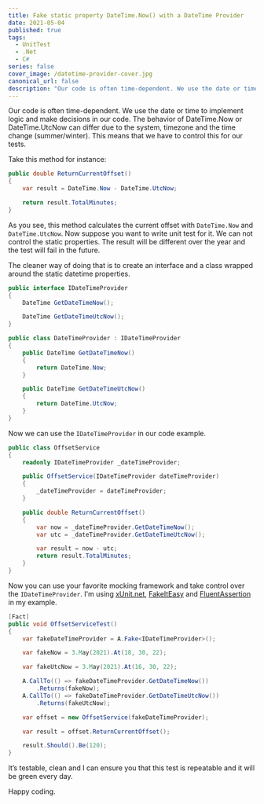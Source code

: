 ```yaml
---
title: Fake static property DateTime.Now() with a DateTime Provider
date: 2021-05-04
published: true
tags:
  - UnitTest
  - .Net
  - C#
series: false
cover_image: /datetime-provider-cover.jpg
canonical_url: false
description: "Our code is often time-dependent. We use the date or time to implement logic and make decisions in our code. The behavior of DateTime.Now or DateTime.UtcNow can differ due to the system, timezone and the time change (summer/winter). This means that we have to control this for our tests."
---
```


Our code is often time-dependent. We use the date or time to implement logic and make decisions in our code. The behavior of DateTime.Now or DateTime.UtcNow can differ due to the system, timezone and the time change (summer/winter). This means that we have to control this for our tests.

Take this method for instance:

```csharp
public double ReturnCurrentOffset()
{
    var result = DateTime.Now - DateTime.UtcNow;

    return result.TotalMinutes;
}
```

As you see, this method calculates the current offset with `DateTime.Now` and `DateTime.UtcNow`. Now suppose you want to write unit test for it. We can not control the static properties. The result will be different over the year and the test will fail in the future.

The cleaner way of doing that is to create an interface and a class wrapped around the static datetime properties.

```csharp
public interface IDateTimeProvider
{
    DateTime GetDateTimeNow();

    DateTime GetDateTimeUtcNow();
}
```

```csharp
public class DateTimeProvider : IDateTimeProvider
{
    public DateTime GetDateTimeNow()
    {
        return DateTime.Now;
    }

    public DateTime GetDateTimeUtcNow()
    {
        return DateTime.UtcNow;
    }
}
```

Now we can use the `IDateTimeProvider` in our code example.

```csharp
public class OffsetService
{
    readonly IDateTimeProvider _dateTimeProvider;

    public OffsetService(IDateTimeProvider dateTimeProvider)
    {
        _dateTimeProvider = dateTimeProvider;
    }

    public double ReturnCurrentOffset()
    {
        var now = _dateTimeProvider.GetDateTimeNow();
        var utc = _dateTimeProvider.GetDateTimeUtcNow();

        var result = now - utc;
        return result.TotalMinutes;
    }
}
```

Now you can use your favorite mocking framework and take control over the `IDateTimeProvider`. I'm using [xUnit.net](https://xunit.net/), [FakeItEasy](https://fakeiteasy.github.io/) and [FluentAssertion](https://fluentassertions.com/) in my example.

```csharp
[Fact]
public void OffsetServiceTest()
{
    var fakeDateTimeProvider = A.Fake<IDateTimeProvider>();

    var fakeNow = 3.May(2021).At(18, 30, 22);

    var fakeUtcNow = 3.May(2021).At(16, 30, 22);

    A.CallTo(() => fakeDateTimeProvider.GetDateTimeNow())
        .Returns(fakeNow);
    A.CallTo(() => fakeDateTimeProvider.GetDateTimeUtcNow())
        .Returns(fakeUtcNow);

    var offset = new OffsetService(fakeDateTimeProvider);

    var result = offset.ReturnCurrentOffset();

    result.Should().Be(120);
}
```

It’s testable, clean and I can ensure you that this test is repeatable and it will be green every day.

Happy coding.
